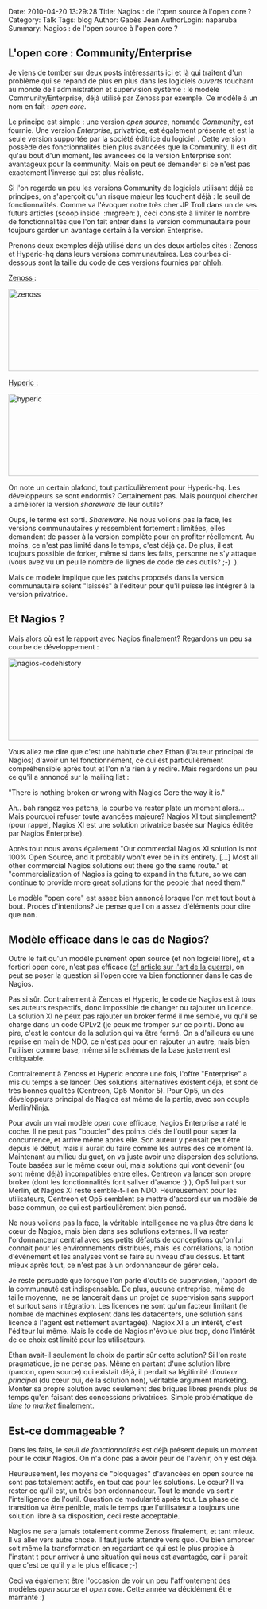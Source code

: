 Date: 2010-04-20 13:29:28
Title: Nagios : de l'open source à l'open core ?
Category: Talk
Tags: blog
Author: Gabès Jean
AuthorLogin: naparuba
Summary: Nagios : de l'open source à l'open core ?




<h2>L'open core : Community/Enterprise</h2>
Je viens de tomber sur deux posts intéressants <a href="http://www.openxtra.co.uk/blog/an-exploration-of-open-core-licensing-in-network-management/">ici </a>et <a href="http://www.openxtra.co.uk/blog/musings-upon-the-open-core-functionality-ceiling/">là</a> qui traitent d'un problème qui se répand de plus en plus dans les logiciels <em>ouverts </em>touchant au monde de l'administration et supervision système : le modèle Community/Enterprise, déjà utilisé par Zenoss par exemple. Ce modèle à un nom en fait : <em>open core</em>.

Le principe est simple : une version <em>open source</em>, nommée <em>Community</em>, est fournie. Une version <em>Enterprise</em>, privatrice, est également présente et est la seule version supportée par la société éditrice du logiciel . Cette version possède des fonctionnalités bien plus avancées que la Community. Il est dit qu'au bout d'un moment, les avancées de la version Enterprise sont avantageux pour la community. Mais on peut se demander si ce n'est pas exactement l'inverse qui est plus réaliste.

Si l'on regarde un peu les versions Community de logiciels utilisant déjà ce principes, on s'aperçoit qu'un risque majeur les touchent déjà : le seuil de fonctionnalités. Comme va l'évoquer notre très cher JP Troll dans un de ses futurs articles (scoop inside  :mrgreen:  ), ceci consiste à limiter le nombre de fonctionnalités que l'on fait entrer dans la version communautaire pour toujours garder un avantage certain à la version Enterprise.

Prenons deux exemples déjà utilisé dans un des deux articles cités : Zenoss et Hyperic-hq dans leurs versions communautaires. Les courbes ci-dessous sont la taille du code de ces versions fournies par <a href="https://www.ohloh.net/">ohloh</a>.

<a href="https://www.ohloh.net/p/zenoss/analyses/latest">Zenoss </a>:

<a href="http://www.gabes.fr/jean/wp-content/uploads/2010/04/zenoss.png"><img class="alignnone size-full wp-image-525" title="zenoss" src="http://www.gabes.fr/jean/wp-content/uploads/2010/04/zenoss.png" alt="zenoss" width="580" height="166" /></a>

<a href="https://www.ohloh.net/p/4335/analyses/latest">Hyperic </a>:

<a href="http://www.gabes.fr/jean/wp-content/uploads/2010/04/zenoss.png"></a><a href="http://www.gabes.fr/jean/wp-content/uploads/2010/04/hyperic.png"><img class="alignnone size-full wp-image-526" title="hyperic" src="http://www.gabes.fr/jean/wp-content/uploads/2010/04/hyperic.png" alt="hyperic" width="580" height="166" /></a>

On note un certain plafond, tout particulièrement pour Hyperic-hq. Les développeurs se sont endormis? Certainement pas. Mais pourquoi chercher à améliorer la version <em>shareware </em>de leur outils?

Oups, le terme est sorti. <em>Shareware</em>. Ne nous voilons pas la face, les versions communautaires y ressemblent fortement : limitées, elles demandent de passer à la version complète pour en profiter réellement. Au moins, ce n'est pas limité dans le temps, c'est déjà ça. De plus, il est toujours possible de forker, même si dans les faits, personne ne s'y attaque (vous avez vu un peu le nombre de lignes de code de ces outils?  ;-)  ).

Mais ce modèle implique que les patchs proposés dans la version communautaire soient "laissés" à l'éditeur pour qu'il puisse les intégrer à la version privatrice.
<h2>Et Nagios ?</h2>
Mais alors où est le rapport avec Nagios finalement? Regardons un peu sa courbe de développement :

<a href="http://www.gabes.fr/jean/wp-content/uploads/2010/04/nagios-codehistory.png"><img class="alignnone size-full wp-image-527" title="nagios-codehistory" src="http://www.gabes.fr/jean/wp-content/uploads/2010/04/nagios-codehistory.png" alt="nagios-codehistory" width="580" height="166" /></a>

Vous allez me dire que c'est une habitude chez Ethan (l'auteur principal de Nagios) d'avoir un tel fonctionnement, ce qui est particulièrement compréhensible après tout et l'on n'a rien à y redire. Mais regardons un peu ce qu'il a annoncé sur la mailing list :

"There is nothing broken or wrong with Nagios Core the way it is."

Ah.. bah rangez vos patchs, la courbe va rester plate un moment alors... Mais pourquoi refuser toute avancées majeure? Nagios XI tout simplement? (pour rappel, Nagios XI est une solution privatrice basée sur Nagios éditée par Nagios Enterprise).

Après tout nous avons également "Our commercial Nagios XI solution is not 100% Open Source, and it  probably won't ever be in its entirety. [...] Most all other commercial  Nagios solutions out there go the same route." et "commercialization  of Nagios is going to expand in the future, so we can continue to  provide more great solutions for the people that need them."

Le modèle "open core" est assez bien annoncé lorsque l'on met tout bout à bout. Procès d'intentions? Je pense que l'on a assez d'éléments pour dire que non.
<h2>Modèle efficace dans le cas de Nagios?</h2>
Outre le fait qu'un modèle purement open source (et non logiciel libre), et a fortiori open core, n'est pas efficace (<a href="http://www.gabes.fr/jean/2010/04/18/art-of-free-software-war/">cf article sur l'art de la guerre</a>), on peut se poser la question si l'open core va bien fonctionner dans le cas de Nagios.

Pas si sûr. Contrairement à Zenoss et Hyperic, le code de Nagios est à tous ses auteurs respectifs, donc impossible de changer ou rajouter un licence. La solution XI ne peux pas rajouter un broker fermé il me semble, vu qu'il se charge dans un code GPLv2 (je peux me tromper sur ce point). Donc au pire, c'est le contour de la solution qui va être fermé. On a d'ailleurs eu une reprise en main de NDO, ce n'est pas pour en rajouter un autre, mais bien l'utiliser comme base, même si le schémas de la base justement est critiquable.

Contrairement à Zenoss et Hyperic encore une fois, l'offre "Enterprise" a mis du temps à se lancer. Des solutions alternatives existent déjà, et sont de très bonnes qualités (Centreon, Op5 Monitor 5). Pour Op5, un des développeurs principal de Nagios est même de la partie, avec son couple Merlin/Ninja.

Pour avoir un vrai modèle <em>open core</em> efficace, Nagios Enterprise a raté le coche. Il ne peut pas "boucler" des points clés de l'outil pour saper la concurrence, et arrive même après elle. Son auteur y pensait peut être depuis le début, mais il aurait du faire comme les autres dès ce moment là.  Maintenant au milieu du guet, on va juste avoir une dispersion des solutions. Toute basées sur le même cœur oui, mais solutions qui vont devenir (ou sont même déjà) incompatibles entre elles. Centreon va lancer son propre broker (dont les fonctionnalités font saliver d'avance :) ), Op5 lui part sur Merlin, et Nagios XI reste semble-t-il en NDO. Heureusement pour les utilisateurs, Centreon et Op5 semblent se mettre d'accord sur un modèle de base commun, ce qui est particulièrement bien pensé.

Ne nous voilons pas la face, la véritable intelligence ne va plus être dans le cœur de Nagios, mais bien dans ses solutions externes. Il va rester l'ordonnanceur central avec ses petits défauts de conceptions qu'on lui connait pour les environnements distribués, mais les corrélations, la notion d'évènement et les analyses vont se faire au niveau d'au dessus. Et tant mieux après tout, ce n'est pas à un ordonnanceur de gérer cela.

Je reste persuadé que lorsque l'on parle d'outils de supervision, l'apport de la communauté est indispensable. De plus, aucune entreprise, même de taille moyenne,  ne se lancerait dans un projet de supervision sans support et surtout sans intégration. Les licences ne sont qu'un facteur limitant (le nombre de machines explosent dans les datacenters, une solution sans licence à l'agent est nettement avantagée). Nagiox XI a un intérêt, c'est l'éditeur lui même. Mais le code de Nagios n'évolue plus trop, donc l'intérêt de ce choix est limité pour les utilisateurs.

Ethan avait-il seulement le choix de partir sûr cette solution? Si l'on reste pragmatique, je ne pense pas. Même en partant d'une solution libre (pardon, open source) qui existait déjà, il perdait sa légitimité d'<em>auteur principal</em> (du cœur oui, de la solution non), véritable argument marketing. Monter sa propre solution avec seulement des briques libres prends plus de temps qu'en faisant des concessions privatrices. Simple problématique de <em>time to market</em> finalement.
<h2>Est-ce dommageable ?</h2>
Dans les faits, le <em>seuil de fonctionnalités</em> est déjà présent depuis un moment pour le cœur Nagios. On n'a donc pas à avoir peur de l'avenir, on y est déjà.

Heureusement, les moyens de "bloquages" d'avancées en open source ne sont pas totalement actifs, en tout cas pour les solutions. Le cœur? Il va rester ce qu'il est, un très bon ordonnanceur. Tout le monde va sortir l'intelligence de l'outil. Question de modularité après tout. La phase de transition va être pénible, mais le temps que l'utilisateur a toujours une solution libre à sa disposition, ceci reste acceptable.

Nagios ne sera jamais totalement comme Zenoss finalement, et tant mieux. Il va aller vers autre chose. Il faut juste attendre vers quoi. Ou bien amorcer soit même la transformation en regardant ce qui est le plus propice à l'instant t pour arriver à une situation qui nous est avantagée, car il parait que c'est ce qu'il y a le plus efficace  ;-)

Ceci va également être l'occasion de voir un peu l'affrontement des modèles <em>open  source</em> et <em>open core</em>. Cette année va décidément être marrante :)
